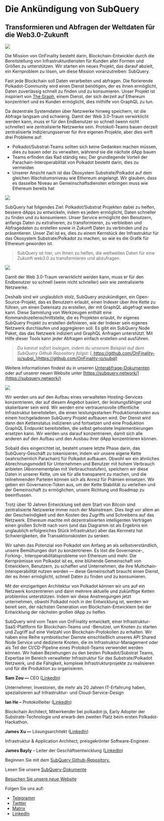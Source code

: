 # Die Ankündigung von SubQuery

## Transformieren und Abfragen der Weltdaten für die Web3.0-Zukunft

![](https://miro.medium.com/max/1400/1*J5u22qNxndcuCrFJ1mfGqg.png)

Die Mission von OnFinality besteht darin, Blockchain-Entwickler durch die Bereitstellung von Infrastrukturdiensten für Kunden aller Formen und Größen zu unterstützen. Wir starten ein neues Projekt, das darauf abzielt, ein Kernproblem zu lösen, um diese Mission voranzutreiben: SubQuery.

Fast jede Blockchain soll Daten verarbeiten und abfragen. Die florierende Polkadot-Community wird einen Dienst benötigen, der es ihnen ermöglicht, Daten zuverlässig schnell zu finden und zu konsumieren. Unser Projekt ist inspiriert von [The Graph](https://thegraph.com/), einem Dienst, der sich derzeit auf Ethereum konzentriert und es Kunden ermöglicht, dies mithilfe von GraphQL zu tun.

Da dezentrale Systemdaten über Netzwerke hinweg speichern, ist die Abfrage langsam und schwierig. Damit der Web 3.0-Traum verwirklicht werden kann, muss er für den Endbenutzer so schnell (wenn nicht schneller) wie zentralisierte Netzwerke sein. Protokoll-Teams bauen derzeit zentralisierte Indizierungsserver für ihre eigenen Projekte, aber dies wirft drei Probleme auf:

-   Polkadot/Substrat-Teams sollten sich keine Gedanken machen müssen, dies zu bauen oder zu verwalten, während sie die nächste dApp bauen
-   Teams erfinden das Rad ständig neu; Der grundlegende Vorteil der Parachain-Interoperabilität von Polkadot besteht darin, dies zu vermeiden
-   Unserer Ansicht nach ist das Ökosystem Substrate/Polkadot auf dem gleichen Wachstumsniveau wie Ethereum angelangt. Wir glauben, dass es dasselbe Niveau an Gemeinschaftsdiensten erbringen muss wie Ethereum bereits hat

![](https://miro.medium.com/max/1400/1*l4b4BXWkczVDaHyv30lLQQ.png)

SubQuery hat folgendes Ziel: Polkadot/Substrat Projekten dabei zu helfen, bessere dApps zu entwickeln, indem es jedem ermöglicht, Daten schneller zu finden und zu konsumieren. Unser Service ermöglicht den Benutzern, anfangs Daten zu extrahieren, zu transformieren, zu verbleiben und Abfragedaten zu erstellen sowie in Zukunft Daten zu verbinden und zu präsentieren. Unser Ziel ist es, dies zu einem Kernstück der Infrastruktur für das Ökosystem Substrate/Polkadot zu machen, so wie es die Grafik für Ethereum geworden ist.

> SubQuery ist hier, um Ihnen zu helfen, die weltweiten Daten für eine Zukunft web3.0 zu transformieren und abzufragen.

![](https://miro.medium.com/max/1000/1*IHstJG-hBwQzicLdWkGR5w.png)

Damit der Web 3.0-Traum verwirklicht werden kann, muss er für den Endbenutzer so schnell (wenn nicht schneller) sein wie zentralisierte Netzwerke.

Deshalb sind wir unglaublich stolz, SubQuery anzukündigen, ein Open-Source-Projekt, das es Benutzern erlaubt, einen Indexer über ihre Kette zu führen, um einen Datensatz zu erstellen, der mit GraphQL abgefragt werden kann. Diese Sammlung von Werkzeugen enthält eine Kommandozeilenschnittstelle, die es Projekten erlaubt, ihr eigenes SubQuery Projekt zu erstellen definieren, wie der Indexer sein eigenes Netzwerk durchlaufen und aggregieren soll. Es gibt ein SubQuery Node Paket, das das Netzwerk indiziert und GraphQL Anfragen unterstützt. Mit Hilfe dieser Tools kann jeder Abfragen einfach erstellen und ausführen.

> _Du kannst sofort loslegen, indem du unserem Beispiel auf dem SubQuery Github Repository folgst:_ [_https://github.com/OnFinality-io/subql_](https://github.com/OnFinality-io/subql)

Weitere Informationen findest du in unseren [Unterabfrage-Dokumenten](https://doc.subquery.network/) oder auf unserer neuen Website unter [https://subquery.network/](https://subquery.network/)

![](https://miro.medium.com/max/1000/1*3oA1Hvns1vrImTsmowO_Jw.png)

Wir werden uns auf den Aufbau eines verwalteten Hosting-Services konzentrieren, der auf diesem Angebot basiert, der leistungsfähiger und skalierbarer sein wird. Wir werden eine vertrauensvolle öffentliche Infrastruktur bereitstellen, die einen leistungsstarken Produktionsknoten aus einem hochgeladenen SubQuery Projekt aufbauen wird. Der Dienst wird dann den Kettenstatus indizieren und fortsetzen und eine Produktion GraphQL Endpunkt bereitstellen, die selbst gehostete Implementierungen ersetzen kann. Wir werden uns darauf konzentrieren, damit sich alle anderen auf den Aufbau und den Ausbau ihrer dApp konzentrieren können.

Sobald dies eingerichtet ist, besteht unsere letzte Phase darin, das SubQuery-Geschäft zu tokenisieren, indem wir unsere eigene Kette (wahrscheinlich Parachain) für Polkadot aufbauen. Obwohl wir ein ähnliches Abrechnungsmodell für Unternehmen und Benutzer mit hohem Verbrauch anbieten (Abonnementplan mit Verbrauchsstufen), speichern wir diese Daten in unserer Kette, um sie für alle transparent zu machen, und die teilnehmenden Parteien können sich als Anreiz für Prämien einsetzen. Wir geben ein Governance-Token aus, um der Kette Stabilität zu verleihen und der Gemeinschaft zu ermöglichen, unsere Richtung und Roadmap zu beeinflussen.

Trotz über 10 Jahren Entwicklung seit dem Start von Bitcoin sind zentralisierte Netzwerke immer noch der Mainstream. Dies liegt vor allem an der Geschwindigkeit und den Kosten des Zugriffs und Schreibens auf das Netzwerk. Ethereum machte mit dezentralisierten intelligenten Verträgen einen großen Schritt nach vorn (und das Diagramm ist als Ergebnis ein unglaublich erfolgreiches Stück Infrastruktur) aber das Kernnetz hat Schwierigkeiten, die Transaktionskosten zu senken.

Wir sahen das Potenzial von Polkadot von Anfang an als selbstverständlich, unsere Bemühungen dort zu konzentrieren. Es löst die Governance-, Forking-, Interoperabilitätsprobleme von Ethereum und mehr. Die Kernprämisse von Polkadot ist es, eine blühende Gemeinschaft von Entwicklern, Benutzern, zu schaffen und Unternehmen, die ihre Multichain-Interoperabilität nutzen werden — diese Gemeinschaft braucht einen Dienst, der es ihnen ermöglicht, schnell Daten zu finden und zu konsumieren.

Mit der einzigartigen Architektur von Polkadot können wir uns auf ein Netzwerk konzentrieren und dann mehrere aktuelle und zukünftige Ketten problemlos unterstützen. Indem wir diese Anstrengungen jetzt unternehmen, obwohl Polkadot noch in der Entwicklung ist, werden wir bereit sein, der nächsten Generation von Blockchain-Entwicklern bei der Entwicklung der nächsten großen dApp zu helfen.

SubQuery wird vom Team von OnFinality entwickelt, einer Infrastruktur-SaaS-Plattform für Blockchain-Teams und -Benutzer, um Knoten zu starten und Zugriff auf eine Vielzahl von Blockchain-Protokollen zu erhalten. Wir haben eine Reihe symbiotischer Dienste einschließlich unseres API Shared Node Service und dedizierte Knoten, die im Infrastruktur-Management oder als Teil der CI/CD-Pipeline eines Protokoll-Teams verwendet werden können. Wir haben Beziehungen zu den besten Polkadot/Substrat Teams, Expertise im Bereich verwalteter Infrastruktur für das Substrate/Polkadot Netzwerk, und die Fähigkeit, komplexe Infrastrukturprojekte zu realisieren und für die Produktion zu organisieren.

**Sam Zou —** CEO ([LinkedIn](https://www.linkedin.com/in/sam-zou-5b8169a/))

Unternehmer, Investoren, die mehr als 20 Jahren IT-Erfahrung haben, spezialisieren auf Infrastruktur- und Cloud-Service-Design

**Ian He –** Protokollleiter ([LinkedIn](https://www.linkedin.com/in/yin-he-7a266345/))

Blockchain Architect, Mitwirkender bei polkadot-js, Early Adopter der Substrate-Technologie und erwarb den zweiten Platz beim ersten Polkadot-Hackathon.

**James Xu —** Lösungsarchitekt ([LinkedIn](https://www.linkedin.com/in/zhexu/))

Infrastruktur & Application Architect, preisgekrönter Software-Engineer.

**James Bayly** – Leiter der Geschäftsentwicklung ([LinkedIn](https://www.linkedin.com/in/james-bayly/))

Beginnen Sie mit dem [SubQuery Github-Repository.](https://github.com/OnFinality-io/subql)

Lesen Sie unsere [SubQuery-Dokumente](https://doc.subquery.network/)

[Besuchen Sie unsere neue Website](https://subquery.network/)

Folgen Sie uns auf:

-   [Telegramm](https://t.me/subquerynetwork)
-   [Twitter](https://twitter.com/subquerynetwork)
-   [Matrix](https://matrix.to/#/%23subquery:matrix.org)
-   [LinkedIn](https://www.linkedin.com/company/subquery)